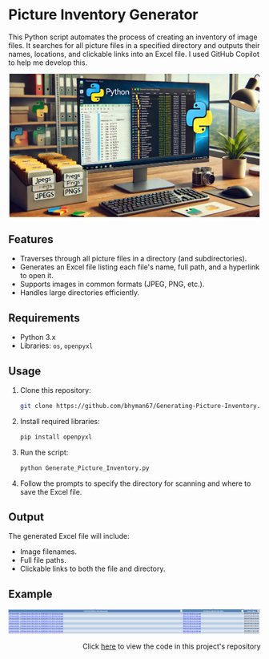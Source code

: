 # Picture Inventory Generator

This Python script automates the process of creating an inventory of image files. It searches for all picture files in a specified directory and outputs their names, locations, and clickable links into an Excel file. I used GitHub Copilot to help me develop this. 

<div align="center">
    <img src="./a4b98b62-5bb5-4738-8d6b-157b4b1b8a71.webp" alt="Example Image" width="500"/>
</div>

## Features
- Traverses through all picture files in a directory (and subdirectories).
- Generates an Excel file listing each file's name, full path, and a hyperlink to open it.
- Supports images in common formats (JPEG, PNG, etc.).
- Handles large directories efficiently.

## Requirements
- Python 3.x
- Libraries: `os`, `openpyxl`

## Usage
1. Clone this repository:
    ```bash
    git clone https://github.com/bhyman67/Generating-Picture-Inventory.git
    ```
2. Install required libraries:
    ```bash
    pip install openpyxl
    ```
3. Run the script:
    ```bash
    python Generate_Picture_Inventory.py
    ```
4. Follow the prompts to specify the directory for scanning and where to save the Excel file.

## Output
The generated Excel file will include:
- Image filenames.
- Full file paths.
- Clickable links to both the file and directory.

## Example

![Screenshot](./Screenshot%202024-09-15%20102243.png)

<p align="right">Click <a href="https://github.com/bhyman67/Generating-Picture-Inventory">here</a> to view the code in this project's repository<p>
